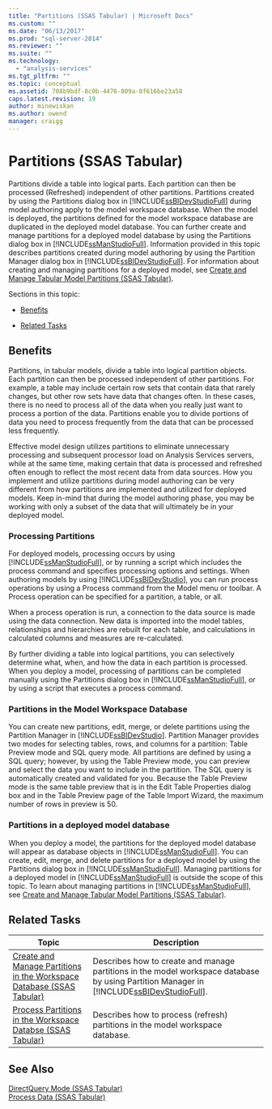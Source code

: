 ```yaml
---
title: "Partitions (SSAS Tabular) | Microsoft Docs"
ms.custom: ""
ms.date: "06/13/2017"
ms.prod: "sql-server-2014"
ms.reviewer: ""
ms.suite: ""
ms.technology: 
  - "analysis-services"
ms.tgt_pltfrm: ""
ms.topic: conceptual
ms.assetid: 708b9bdf-8c0b-4476-809a-8f616be23a58
caps.latest.revision: 19
author: minewiskan
ms.author: owend
manager: craigg
---
```

# Partitions (SSAS Tabular)
  Partitions divide a table into logical parts. Each partition can then be processed (Refreshed) independent of other partitions. Partitions created by using the Partitions dialog box in [!INCLUDE[ssBIDevStudioFull](../../includes/ssbidevstudiofull-md.md)] during model authoring apply to the model workspace database. When the model is deployed, the partitions defined for the model workspace database are duplicated in the deployed model database. You can further create and manage partitions for a deployed model database by using the Partitions dialog box in [!INCLUDE[ssManStudioFull](../../includes/ssmanstudiofull-md.md)].  Information provided in this topic describes partitions created during model authoring by using the Partition Manager dialog box in [!INCLUDE[ssBIDevStudioFull](../../includes/ssbidevstudiofull-md.md)]. For information about creating and managing partitions for a deployed model, see [Create and Manage Tabular Model Partitions &#40;SSAS Tabular&#41;](create-and-manage-tabular-model-partitions-ssas-tabular.md).  
  
 Sections in this topic:  
  
-   [Benefits](#bkmk_benefits)  
  
-   [Related Tasks](#bkmk_related_tasks)  
  
##  <a name="bkmk_benefits"></a> Benefits  
 Partitions, in tabular models, divide a table into logical partition objects. Each partition can then be processed independent of other partitions. For example, a table may include certain row sets that contain data that rarely changes, but other row sets have data that changes often. In these cases, there is no need to process all of the data when you really just want to process a portion of the data. Partitions enable you to divide portions of data you need to process frequently from the data that can be processed less frequently.  
  
 Effective model design utilizes partitions to eliminate unnecessary processing and subsequent processor load on Analysis Services servers, while at the same time, making certain that data is processed and refreshed often enough to reflect the most recent data from data sources. How you implement and utilize partitions during model authoring can be very different from how partitions are implemented and utilized for deployed models. Keep in-mind that during the model authoring phase, you may be working with only a subset of the data that will ultimately be in your deployed model.  
  
### Processing Partitions  
 For deployed models, processing occurs by using [!INCLUDE[ssManStudioFull](../../includes/ssmanstudiofull-md.md)], or by running a script which includes the process command and specifies processing options and settings. When authoring models by using [!INCLUDE[ssBIDevStudio](../../includes/ssbidevstudio-md.md)], you can run process operations by using a Process command from the Model menu or toolbar. A Process operation can be specified for a partition, a table, or all.  
  
 When a process operation is run, a connection to the data source is made using the data connection. New data is imported into the model tables, relationships and hierarchies are rebuilt for each table, and calculations in calculated columns and measures are re-calculated.  
  
 By further dividing a table into logical partitions, you can selectively determine what, when, and how the data in each partition is processed. When you deploy a model, processing of partitions can be completed manually using the Partitions dialog box in [!INCLUDE[ssManStudioFull](../../includes/ssmanstudiofull-md.md)], or by using a script that executes a process command.  
  
### Partitions in the Model Workspace Database  
 You can create new partitions, edit, merge, or delete partitions using the Partition Manager in [!INCLUDE[ssBIDevStudio](../../includes/ssbidevstudio-md.md)]. Partition Manager provides two modes for selecting tables, rows, and columns for a partition: Table Preview mode and SQL query mode. All partitions are defined by using a SQL query; however, by using the Table Preview mode, you can preview and select the data you want to include in the partition. The SQL query is automatically created and validated for you. Because the Table Preview mode is the same table preview that is in the Edit Table Properties dialog box and in the Table Preview page of the Table Import Wizard, the maximum number of rows in preview is 50.  
  
### Partitions in a deployed model database  
 When you deploy a model, the partitions for the deployed model database will appear as database objects in [!INCLUDE[ssManStudioFull](../../includes/ssmanstudiofull-md.md)]. You can create, edit, merge, and delete partitions for a deployed model by using the Partitions dialog box in [!INCLUDE[ssManStudioFull](../../includes/ssmanstudiofull-md.md)]. Managing partitions for a deployed model in [!INCLUDE[ssManStudioFull](../../includes/ssmanstudiofull-md.md)] is outside the scope of this topic. To learn about managing partitions in [!INCLUDE[ssManStudioFull](../../includes/ssmanstudiofull-md.md)], see [Create and Manage Tabular Model Partitions &#40;SSAS Tabular&#41;](create-and-manage-tabular-model-partitions-ssas-tabular.md).  
  
##  <a name="bkmk_related_tasks"></a> Related Tasks  
  
|Topic|Description|  
|-----------|-----------------|  
|[Create and Manage Partitions in the Workspace Database &#40;SSAS Tabular&#41;](workspace-database-ssas-tabular.md)|Describes how to create and manage partitions in the model workspace database by using Partition Manager in [!INCLUDE[ssBIDevStudioFull](../../includes/ssbidevstudiofull-md.md)].|  
|[Process Partitions in the Workspace Databse &#40;SSAS Tabular&#41;](process-partitions-in-the-workspace-databse-ssas-tabular.md)|Describes how to process (refresh) partitions in the model workspace database.|  
  
## See Also  
 [DirectQuery Mode &#40;SSAS Tabular&#41;](directquery-mode-ssas-tabular.md)   
 [Process Data &#40;SSAS Tabular&#41;](../process-data-ssas-tabular.md)  
  
  
